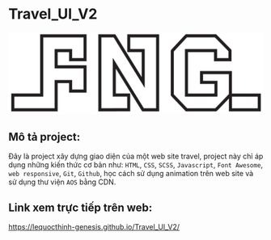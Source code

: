 # Travel_UI_V2

<img src="https://github.com/lequocthinh-Genesis/FNG-demo-1/blob/master/assets/img/FNG-logo.png?raw=true">

## Mô tả project:

Đây là project xây dựng giao diện của một web site travel, project này chỉ áp dụng những kiến thức cơ bản như: `HTML`, `CSS`, `SCSS`, `Javascript`, `Font Awesome`, `web responsive`, `Git`, `Github`, học cách sử dụng animation trên web site và sử dụng thư viện `AOS` bằng CDN.

## Link xem trực tiếp trên web:

https://lequocthinh-genesis.github.io/Travel_UI_V2/
